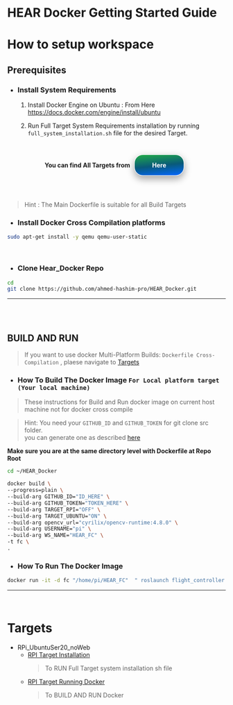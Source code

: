 # HEAR Docker Getting Started Guide

# How to setup workspace


 ## **Prerequisites**
- ### Install System Requirements
   1. Install Docker Engine on Ubuntu : From Here https://docs.docker.com/engine/install/ubuntu



   2. Run Full Target System Requirements installation by running ```full_system_installation.sh``` file for the desired Target.

<br>

<div style="font-weight: 700;    
    display: flex;
    justify-content: center;
    align-items: center;">  
    You can find All Targets from
    <a class="top-link hide" style="box-shadow: 0 8px 16px 0 rgba(0,0,0,0.2), 0 6px 20px 0 rgba(0,0,0,0.19);margin:10px 10px;color:white;background: linear-gradient(174deg, rgba(33,171,72,1) 0%, rgba(9,90,121,1) 52%, rgba(0,104,255,1) 100%);
;padding:15px 40px;border-radius: 20px !important;border:1px solid #fff;text-decoration: none;" href="#Targets">Here</a>
</div>

<br>
<br>

> Hint : The Main Dockerfile is suitable for all Build Targets 



- ### Install Docker Cross Compilation platforms

```bash 
sudo apt-get install -y qemu qemu-user-static

```
<br>

- ### Clone Hear_Docker Repo
```bash
cd
git clone https://github.com/ahmed-hashim-pro/HEAR_Docker.git
```

--- 

<br>
<br>

## **BUILD AND RUN**
> If you want to use docker Multi-Platform Builds: ```Dockerfile Cross-Compilation``` , plaese navigate to [Targets](#Targets)
- ### How To Build The Docker Image ```For Local platform target (Your local machine)```
> These instructions for Build and Run docker image on current host machine not for docker cross compile 



> Hint: You need your ```GITHUB_ID``` and ```GITHUB_TOKEN``` for git clone src folder.\
you can generate one as described [here](https://docs.github.com/en/authentication/keeping-your-account-and-data-secure/managing-your-personal-access-tokens)

**Make sure you are at the same directory level with Dockerfile at Repo Root**


```bash 
cd ~/HEAR_Docker

docker build \
--progress=plain \
--build-arg GITHUB_ID="ID_HERE" \
--build-arg GITHUB_TOKEN="TOKEN_HERE" \
--build-arg TARGET_RPI="OFF" \
--build-arg TARGET_UBUNTU="ON" \
--build-arg opencv_url="cyrilix/opencv-runtime:4.8.0" \
--build-arg USERNAME="pi" \
--build-arg WS_NAME="HEAR_FC" \
-t fc \
.

```

- ### How To Run The Docker Image

```bash 
docker run -it -d fc "/home/pi/HEAR_FC"  " roslaunch flight_controller flight_controller.launch DRONE_NAME:=UAV"
```
---

<br>

 <a id="Targets"></a>
# Targets

* RPi_UbuntuSer20_noWeb
   * [RPI Target Installation](/RPi_UbuntuSer20_noWeb/RPI_Target_installation.md) 
      >To RUN Full Target system installation sh file
   * [RPI Target Running Docker](/RPi_UbuntuSer20_noWeb/RPI_Target_Running.md)
     >To BUILD AND RUN Docker 
